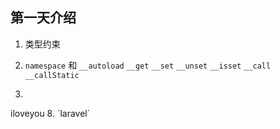 ## 第一天介绍

1. 类型约束
2. `namespace` 和 `__autoload`
	`__get`
	`__set`
	`__unset`
	`__isset`
	`__call`
	`__callStatic`

3. 
<?php

	function a()
	{

	}

	function a()
	{

	}

4. composer
5. 虚拟主机的搭建 `localhost ` `127.0.0.1`   `app.cn`
6. markdown
7. <span style="color:red">iloveyou</span>
8. `laravel`

